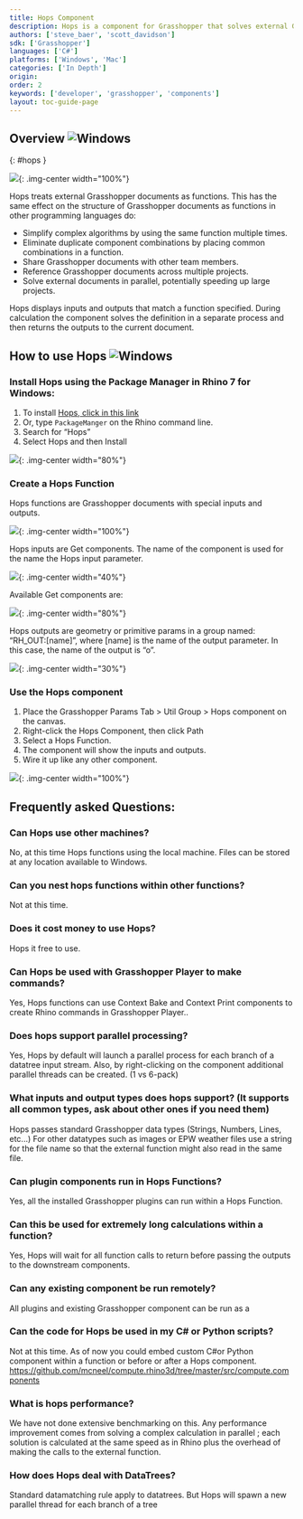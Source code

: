 ```yaml
---
title: Hops Component
description: Hops is a component for Grasshopper that solves external Grasshopper documents.
authors: ['steve_baer', 'scott_davidson']
sdk: ['Grasshopper']
languages: ['C#']
platforms: ['Windows', 'Mac']
categories: ['In Depth']
origin:
order: 2
keywords: ['developer', 'grasshopper', 'components']
layout: toc-guide-page
---
```


## Overview <img src="{{ site.baseurl }}/images/win-logo-small.png" alt="Windows" class="guide_icon"> 
{: #hops }

<img src="{{ site.baseurl }}/images/hops-overview.png">{: .img-center  width="100%"}

Hops treats external Grasshopper documents as functions. This has the same effect on the structure of Grasshopper documents as functions in other programming languages do:

* Simplify complex algorithms by using the same function multiple times.
* Eliminate duplicate component combinations by placing common combinations in a function.
* Share Grasshopper documents with other team members.
* Reference Grasshopper documents across multiple projects.
* Solve external documents in parallel, potentially speeding up large projects.
 
Hops displays inputs and outputs that match a function specified. During calculation the component solves the definition in a separate process and then returns the outputs to the current document.

## How to use Hops <img src="{{ site.baseurl }}/images/hops.svg" alt="Windows" class="guide_icon"> 

### Install Hops using the Package Manager in Rhino 7 for Windows:
  1. To install [Hops, click in this link](rhino://package/search?name=hops)
  1. Or, type `PackageManger` on the Rhino command line.
  1. Search for “Hops”
  1. Select Hops and then Install

<img src="{{ site.baseurl }}/images/hopsinstall.jpg">{: .img-center  width="80%"}

### Create a Hops Function

Hops functions are Grasshopper documents with special inputs and outputs.

<img src="{{ site.baseurl }}/images/hops-function.png">{: .img-center  width="100%"}

Hops inputs are Get components. The name of the component is used for the name the Hops input parameter.

<img src="{{ site.baseurl }}/images/hops-input.png">{: .img-center  width="40%"}

Available Get components are:

<img src="{{ site.baseurl }}/images/get-components.jpg">{: .img-center  width="80%"}

Hops outputs are geometry or primitive params in a group named: “RH_OUT:[name]”, where [name] is the name of the output parameter. In this case, the name of the output is “o”.

<img src="{{ site.baseurl }}/images/hops-output.png">{: .img-center  width="30%"}

### Use the Hops component

1. Place the Grasshopper Params Tab > Util Group > Hops component on the canvas.
1. Right-click the Hops Component, then click Path
1. Select a Hops Function.
1. The component will show the inputs and outputs.
1. Wire it up like any other component.

<img src="{{ site.baseurl }}/images/gh-hops-path.png">{: .img-center  width="100%"}

## Frequently asked Questions:

### Can Hops use other machines?

No, at this time Hops functions using the local machine.  Files can be stored at any location available to Windows.

### Can you nest hops functions within other functions?

Not at this time.

### Does it cost money to use Hops?

Hops it free to use.

### Can Hops be used with Grasshopper Player to make commands?

Yes, Hops functions can use Context Bake and Context Print components to create Rhino commands in Grasshopper Player..

### Does hops support parallel processing?

Yes, Hops by default will launch a parallel process for each branch of a datatree input stream. Also, by right-clicking on the component additional parallel threads can be created. (1 vs 6-pack)

### What inputs and output types does hops support? (It supports all common types, ask about other ones if you need them)

Hops passes standard Grasshopper data types (Strings, Numbers, Lines, etc...) For other datatypes such as images or EPW weather files use a string for the file name so that the external function might also read in the same file.

### Can plugin components run in Hops Functions?

Yes, all the installed Grasshopper plugins can run within a Hops Function.

### Can this be used for extremely long calculations within a function?

Yes, Hops will wait for all function calls to return before passing the outputs to the downstream components. 

### Can any existing component be run remotely?

All plugins and existing Grasshopper component can be run as a 

### Can the code for Hops be used in my C# or Python scripts?

Not at this time.  As of now you could embed custom C#or Python component within a function or before or after a Hops component. https://github.com/mcneel/compute.rhino3d/tree/master/src/compute.components

### What is hops performance?

We have not done extensive benchmarking on this. Any performance improvement comes from solving a complex calculation in parallel ; each solution is calculated at the same speed as in Rhino plus the overhead of making the calls to the external function. 

### How does Hops deal with DataTrees?

Standard datamatching rule apply to datatrees.  But Hops will spawn a new parallel thread for each branch of a tree
